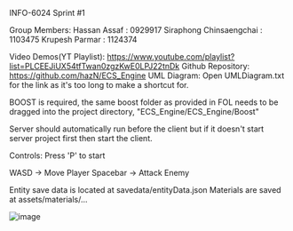 INFO-6024 Sprint #1

Group Members:
Hassan Assaf : 0929917
Siraphong Chinsaengchai : 1103475
Krupesh Parmar : 1124374

Video Demos(YT Playlist): https://www.youtube.com/playlist?list=PLCEEJiUX54tfTwan0zgzKwE0LPJ22tnDk
Github Repository: https://github.com/hazN/ECS_Engine
UML Diagram: Open UMLDiagram.txt for the link as it's too long to make a shortcut for.

BOOST is required, the same boost folder as provided in FOL 
needs to be dragged into the project directory, "ECS_Engine/ECS_Engine/Boost"

Server should automatically run before the client but if it doesn't start server project
first then start the client.

Controls:
Press 'P' to start

WASD -> Move Player
Spacebar -> Attack Enemy

Entity save data is located at savedata/entityData.json
Materials are saved at assets/materials/...
 
![image](https://user-images.githubusercontent.com/40077821/229257510-dcb67c88-abef-4e90-9f4f-46cc7c5da2a4.png)
